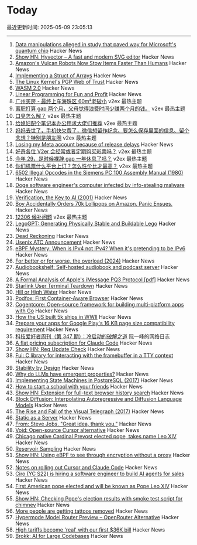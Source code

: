 # Today

最近更新时间: 2025-05-09 23:05:13

--- 
1. [Data manipulations alleged in study that paved way for Microsoft's quantum chip](https://www.science.org/content/article/data-manipulations-alleged-study-paved-way-microsoft-s-quantum-chip) Hacker News
2. [Show HN: Hyvector – A fast and modern SVG editor](https://www.hyvector.com) Hacker News
3. [Amazon's Vulcan Robots Now Stow Items Faster Than Humans](https://spectrum.ieee.org/amazon-stowing-robots) Hacker News
4. [Implementing a Struct of Arrays](https://brevzin.github.io/c++/2025/05/02/soa/) Hacker News
5. [The Linux Kernel's PGP Web of Trust](https://blog.kleine-koenig.org/ukl/the-linux-kernels-pgp-web-of-trust.html) Hacker News
6. [WASM 2.0](https://www.w3.org/TR/wasm-core-2/) Hacker News
7. [Linear Programming for Fun and Profit](https://modal.com/blog/resource-solver) Hacker News
8. [广州买房 - 最终上车海珠区 60m²老破小](https://www.v2ex.com/t/1130694) v2ex 最热主题
9. [离职打算 gap 两个月，父母觉得浪费时间少赚两个月的钱。](https://www.v2ex.com/t/1130723) v2ex 最热主题
10. [口臭怎么解？](https://www.v2ex.com/t/1130654) v2ex 最热主题
11. [给媳妇配个笔记本办公用求大佬们推荐](https://www.v2ex.com/t/1130614) v2ex 最热主题
12. [妈妈去世了，手机快欠费了，微信想留作纪念、要怎么保存里面的信息、留个念想？特别是朋友圈](https://www.v2ex.com/t/1130610) v2ex 最热主题
13. [Losing my Meta account because of release delays](https://madelinemiller.dev/blog/dark-side-account-bans/) Hacker News
14. [好奇各位 V2er 会经常或者定期购买彩票吗？](https://www.v2ex.com/t/1130617) v2ex 最热主题
15. [今年 29，是时候裸辞 gap 一年休息了吗？](https://www.v2ex.com/t/1130616) v2ex 最热主题
16. [你们机票什么平台上订？怎么性价比才最高？](https://www.v2ex.com/t/1130574) v2ex 最热主题
17. [6502 Illegal Opcodes in the Siemens PC 100 Assembly Manual (1980)](https://www.pagetable.com/?p=1798) Hacker News
18. [Doge software engineer's computer infected by info-stealing malware](https://arstechnica.com/security/2025/05/doge-software-engineers-computer-infected-by-info-stealing-malware/) Hacker News
19. [Verification, the Key to AI (2001)](http://incompleteideas.net/IncIdeas/KeytoAI.html) Hacker News
20. [Boy Accidentally Orders 70k Lollipops on Amazon. Panic Ensues.](https://www.nytimes.com/2025/05/08/business/dum-dums-amazon-order-kentucky.html) Hacker News
21. [12306 候补问题](https://www.v2ex.com/t/1130592) v2ex 最热主题
22. [LegoGPT: Generating Physically Stable and Buildable Lego](https://avalovelace1.github.io/LegoGPT/) Hacker News
23. [Dead Reckoning](https://www.damninteresting.com/dead-reckoning/) Hacker News
24. [Usenix ATC Announcement](https://www.usenix.org/blog/usenix-atc-announcement) Hacker News
25. [eBPF Mystery: When is IPv4 not IPv4? When it's pretending to be IPv6](https://blog.gripdev.xyz/2025/05/06/ebpf-mystery-when-is-ipv4-not-ipv4-when-its-ipv6/) Hacker News
26. [For better or for worse, the overload (2024)](https://consteval.ca/2024/07/25/overload/) Hacker News
27. [Audiobookshelf: Self-hosted audiobook and podcast server](https://www.audiobookshelf.org/) Hacker News
28. [A Formal Analysis of Apple's iMessage PQ3 Protocol [pdf]](https://www.usenix.org/system/files/conference/usenixsecurity25/sec25cycle1-prepub-595-linker.pdf) Hacker News
29. [Starlink User Terminal Teardown](https://www.darknavy.org/blog/a_first_glimpse_of_the_starlink_user_ternimal/) Hacker News
30. [Hill or High Water](https://royalsociety.org/blog/2025/05/hill-or-high-water/) Hacker News
31. [Podfox: First Container-Aware Browser](https://val.packett.cool/blog/podfox/) Hacker News
32. [Cogentcore: Open-source framework for building multi-platform apps with Go](https://github.com/cogentcore/core) Hacker News
33. [How the US built 5k ships in WWII](https://www.construction-physics.com/p/how-the-us-built-5000-ships-in-wwii) Hacker News
34. [Prepare your apps for Google Play's 16 KB page size compatibility requirement](https://android-developers.googleblog.com/2025/05/prepare-play-apps-for-devices-with-16kb-page-size.html) Hacker News
35. [科技爱好者周刊（第 347 期）：冷启动的破解之道](http://www.ruanyifeng.com/blog/2025/05/weekly-issue-347.html) 阮一峰的网络日志
36. [A flat pricing subscription for Claude Code](https://support.anthropic.com/en/articles/11145838-using-claude-code-with-your-max-plan) Hacker News
37. [Show HN: Req Update Check](https://github.com/ontherivt/req-update-check) Hacker News
38. [Fui: C library for interacting with the framebuffer in a TTY context](https://github.com/martinfama/fui) Hacker News
39. [Stability by Design](https://potetm.com/devtalk/stability-by-design.html) Hacker News
40. [Why do LLMs have emergent properties?](https://www.johndcook.com/blog/2025/05/08/why-do-llms-have-emergent-properties/) Hacker News
41. [Implementing State Machines in PostgreSQL (2017)](https://felixge.de/2017/07/27/implementing-state-machines-in-postgresql/) Hacker News
42. [How to start a school with your friends](https://prigoose.substack.com/p/how-to-start-a-university) Hacker News
43. [Show HN: Extension for full-text browser history search](https://rearview-ai.vercel.app/) Hacker News
44. [Block Diffusion: Interpolating Autoregressive and Diffusion Language Models](https://m-arriola.com/bd3lms/) Hacker News
45. [The Rise and Fall of the Visual Telegraph (2017)](https://parisianfields.com/2017/11/05/the-rise-and-fall-of-the-visual-telegraph/) Hacker News
46. [Static as a Server](https://overreacted.io/static-as-a-server/) Hacker News
47. [From: Steve Jobs. "Great idea, thank you."](https://blog.hayman.net/2025/05/06/from-steve-jobs-great-idea.html) Hacker News
48. [Void: Open-source Cursor alternative](https://github.com/voideditor/void) Hacker News
49. [Chicago native Cardinal Prevost elected pope, takes name Leo XIV](https://catholicreview.org/chicago-native-cardinal-prevost-elected-pope-takes-name-leo-xiv/) Hacker News
50. [Reservoir Sampling](https://samwho.dev/reservoir-sampling/) Hacker News
51. [Show HN: Using eBPF to see through encryption without a proxy](https://github.com/qpoint-io/qtap) Hacker News
52. [Notes on rolling out Cursor and Claude Code](https://ghiculescu.substack.com/p/nobody-codes-here-anymore) Hacker News
53. [Ciro (YC S22) is hiring a software engineer to build AI agents for sales](https://www.ycombinator.com/companies/ciro/jobs) Hacker News
54. [First American pope elected and will be known as Pope Leo XIV](https://www.cnn.com/world/live-news/new-pope-conclave-day-two-05-08-25) Hacker News
55. [Show HN: Checking Pope's election results with smoke test script for chimney](https://github.com/donobu-inc/donobu-papal-election-tests/blob/main/tests/papal_election_smoke.test.ts) Hacker News
56. [More people are getting tattoos removed](https://www.gq.com/story/why-is-everyone-getting-their-tattoos-removed) Hacker News
57. [Hypermode Model Router Preview – OpenRouter Alternative](https://hypermode.com/blog/introducing-model-router) Hacker News
58. [High tariffs become 'real' with our first $36K bill](https://blog.adafruit.com/2025/05/08/high-tariffs-become-real-with-our-first-36k-bill/) Hacker News
59. [Brokk: AI for Large Codebases](https://brokk.ai) Hacker News
